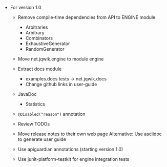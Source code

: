 - For version 1.0

  - Remove compile-time dependencies from API to ENGINE module
    - Arbitraries
    - Arbitrary
    - Combinators
    - ExhaustiveGenerator
    - RandomGenerator

  - Move net.jqwik.engine to module engine

  - Extract docs module
    - examples.docs tests -> net.jqwik.docs
    - Change github links in user-guide

  - JavaDoc
    - Statistics

  - `@Disabled("reason")` annotation

  - Review TODOs

  - Move release notes to their own web page
    Alternative: Use asciidoc to generate user guide

  - Use apiguardian annotations (starting version 1.0)

  - Use junit-platform-testkit for engine integration tests